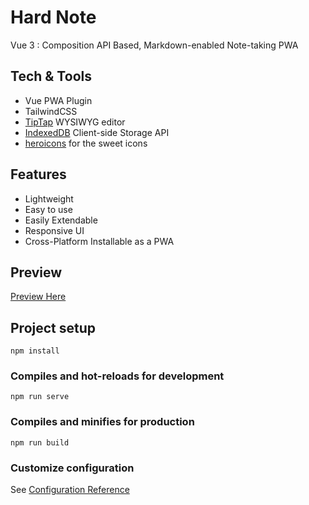 # Hard Note

Vue 3 : Composition API Based, Markdown-enabled Note-taking PWA
## Tech & Tools
- Vue PWA Plugin
- TailwindCSS
- [TipTap](https://tiptap.dev/) WYSIWYG editor
- [IndexedDB](https://developer.mozilla.org/en-US/docs/Web/API/IndexedDB_API) Client-side Storage API 
- [heroicons](https://heroicons.com/) for the sweet icons

## Features
- Lightweight
- Easy to use
- Easily Extendable
- Responsive UI
- Cross-Platform Installable as a PWA

## Preview
[Preview Here](https://gecleanme.github.io/hard-note-gh-pages/)

## Project setup
```
npm install
```

### Compiles and hot-reloads for development
```
npm run serve
```

### Compiles and minifies for production
```
npm run build
```

### Customize configuration
See [Configuration Reference](https://cli.vuejs.org/config/)